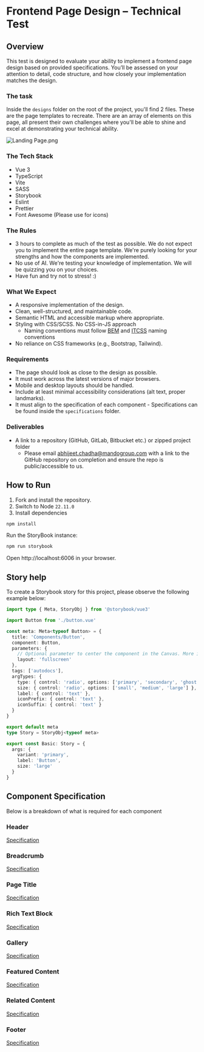 # Frontend Page Design – Technical Test
## Overview

This test is designed to evaluate your ability to implement a frontend page design based on provided specifications. You’ll be assessed on your attention to detail, code structure, and how closely your implementation matches the design.

### The task

Inside the `designs` folder on the root of the project, you'll find 2 files. These are the page templates to recreate. There are an array of elements on this page, all present their own challenges where you'll be able to shine and excel at demonstrating your technical ability.

![Landing Page.png](designs/Landing%20Page.png)

### The Tech Stack

- Vue 3
- TypeScript
- Vite
- SASS
- Storybook
- Eslint
- Prettier
- Font Awesome (Please use for icons)

### The Rules

- 3 hours to complete as much of the test as possible. We do not expect you to implement the entire page template. We're purely looking for your strengths and how the components are implemented.
- No use of AI. We're testing your knowledge of implementation. We will be quizzing you on your choices.
- Have fun and try not to stress! :)

### What We Expect

- A responsive implementation of the design.
- Clean, well-structured, and maintainable code.
- Semantic HTML and accessible markup where appropriate.
- Styling with CSS/SCSS. No CSS-in-JS approach
  - Naming conventions must follow [BEM](https://getbem.com/) and [ITCSS](https://developer.helpscout.com/seed/glossary/itcss/) naming conventions
- No reliance on CSS frameworks (e.g., Bootstrap, Tailwind).

### Requirements

- The page should look as close to the design as possible. 
- It must work across the latest versions of major browsers.
- Mobile and desktop layouts should be handled.
- Include at least minimal accessibility considerations (alt text, proper landmarks).
- It must align to the specification of each component - Specifications can be found inside the `specifications` folder.

### Deliverables
- A link to a repository (GitHub, GitLab, Bitbucket etc.) or zipped project folder
  - Please email [abhijeet.chadha@mandogroup.com]() with a link to the GitHub repository on completion and ensure the repo is public/accessible to us.

## How to Run

1. Fork and install the repository.
2. Switch to Node `22.11.0`
3. Install dependencies
``` bash
npm install
```

Run the StoryBook instance:
```bash
npm run storybook
```

Open http://localhost:6006 in your browser.

## Story help
To create a Storybook story for this project, please observe the following example below:
```typescript
import type { Meta, StoryObj } from '@storybook/vue3'

import Button from './button.vue'

const meta: Meta<typeof Button> = {
  title: 'Components/Button',
  component: Button,
  parameters: {
    // Optional parameter to center the component in the Canvas. More info: https://storybook.js.org/docs/configure/story-layout
    layout: 'fullscreen'
  },
  tags: ['autodocs'],
  argTypes: {
    type: { control: 'radio', options: ['primary', 'secondary', 'ghost', 'outline'] },
    size: { control: 'radio', options: ['small', 'medium', 'large'] },
    label: { control: 'text' },
    iconPrefix: { control: 'text' },
    iconSuffix: { control: 'text' }
  }
}

export default meta
type Story = StoryObj<typeof meta>

export const Basic: Story = {
  args: {
    variant: 'primary',
    label: 'Button',
    size: 'large'
  }
}
```

## Component Specification
Below is a breakdown of what is required for each component

### Header
[Specification](specifications/header-specification.md)
### Breadcrumb
[Specification](specifications/breadcrumb-specification.md)
### Page Title
[Specification](specifications/page-title-specification.md)
### Rich Text Block
[Specification](specifications/rich-text-block-specification.md)
### Gallery
[Specification](specifications/gallery-specification.md)
### Featured Content
[Specification](specifications/related-content-specification.md)
### Related Content
[Specification](specifications/related-content-specification.md)
### Footer
[Specification](specifications/footer-specification.md)